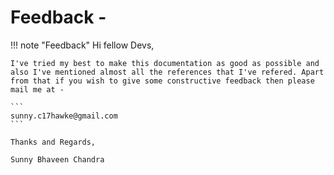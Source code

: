 # Feedback -


!!! note "Feedback"
    Hi fellow Devs,

    I've tried my best to make this documentation as good as possible and also I've mentioned almost all the references that I've refered. Apart from that if you wish to give some constructive feedback then please mail me at -

    ```
    sunny.c17hawke@gmail.com
    ```

    Thanks and Regards, 
    
    Sunny Bhaveen Chandra